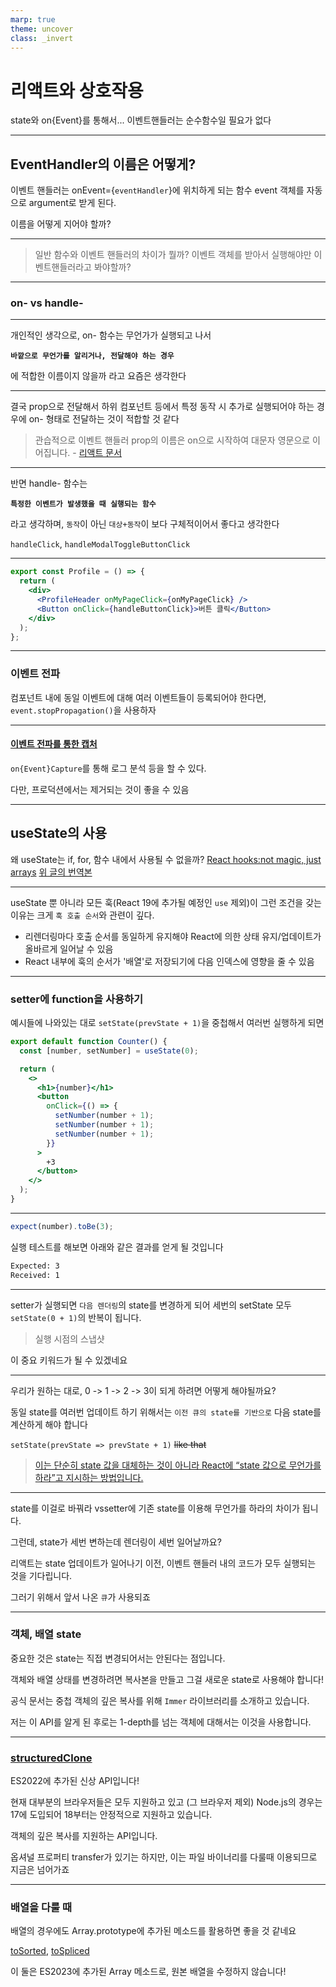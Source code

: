 ```yaml
---
marp: true
theme: uncover
class: _invert
---
```


# 리액트와 상호작용

state와 on{Event}를 통해서...
이벤트핸들러는 순수함수일 필요가 없다

---

## EventHandler의 이름은 어떻게?

이벤트 핸들러는 onEvent={`eventHandler`}에 위치하게 되는 함수
event 객체를 자동으로 argument로 받게 된다.

이름을 어떻게 지어야 할까?

---

> 일반 함수와 이벤트 핸들러의 차이가 뭘까?
> 이벤트 객체를 받아서 실행해야만 이벤트핸들러라고 봐야할까?

---

### on- vs handle-

---

개인적인 생각으로, on- 함수는 무언가가 실행되고 나서

**`바깥으로 무언가를 알리거나, 전달해야 하는 경우`**

에 적합한 이름이지 않을까 라고 요즘은 생각한다

---

결국 prop으로 전달해서 하위 컴포넌트 등에서 특정 동작 시 추가로 실행되어야 하는 경우에
on- 형태로 전달하는 것이 적합할 것 같다

> 관습적으로 이벤트 핸들러 prop의 이름은 on으로 시작하여 대문자 영문으로 이어집니다. - [리액트 문서](https://ko.react.dev/learn/responding-to-events#naming-event-handler-props)

---

반면 handle- 함수는

**`특정한 이벤트가 발생했을 때 실행되는 함수`**

라고 생각하며, `동작`이 아닌 `대상+동작`이 보다 구체적이어서 좋다고 생각한다

`handleClick`, `handleModalToggleButtonClick`

---

```jsx
export const Profile = () => {
  return (
    <div>
      <ProfileHeader onMyPageClick={onMyPageClick} />
      <Button onClick={handleButtonClick}>버튼 클릭</Button>
    </div>
  );
};
```

---

### 이벤트 전파

컴포넌트 내에 동일 이벤트에 대해 여러 이벤트들이 등록되어야 한다면,
`event.stopPropagation()`을 사용하자

---

#### [이벤트 전파를 통한 캡처](https://ko.react.dev/learn/responding-to-events#capture-phase-events)

`on{Event}Capture`를 통해 로그 분석 등을 할 수 있다.

다만, 프로덕션에서는 제거되는 것이 좋을 수 있음

---

## useState의 사용

왜 useState는 if, for, 함수 내에서 사용될 수 없을까?
[React hooks:not magic, just arrays](https://medium.com/@ryardley/react-hooks-not-magic-just-arrays-cd4f1857236e)
[위 글의 번역본](https://velog.io/@hangem422/%EB%B2%88%EC%97%AD-React-Hooks-%EB%A7%88%EC%88%A0%EC%9D%B4-%EC%95%84%EB%8B%88%EB%9D%BC-%EA%B7%B8%EC%A0%80-%EB%B0%B0%EC%97%B4%EC%9D%BC-%EB%BF%90%EC%9D%B4%EB%8B%A4)

---

useState 뿐 아니라 모든 훅(React 19에 추가될 예정인 `use` 제외)이
그런 조건을 갖는 이유는 크게 `훅 호출 순서`와 관련이 깊다.

- 리렌더링마다 호출 순서를 동일하게 유지해야 React에 의한 상태 유지/업데이트가 올바르게 일어날 수 있음
- React 내부에 훅의 순서가 '배열'로 저장되기에 다음 인덱스에 영향을 줄 수 있음

---

### setter에 function을 사용하기

예시들에 나와있는 대로 `setState(prevState + 1)`을 중첩해서 여러번 실행하게 되면

```jsx
export default function Counter() {
  const [number, setNumber] = useState(0);

  return (
    <>
      <h1>{number}</h1>
      <button
        onClick={() => {
          setNumber(number + 1);
          setNumber(number + 1);
          setNumber(number + 1);
        }}
      >
        +3
      </button>
    </>
  );
}
```

---

```js
expect(number).toBe(3);
```

실행 테스트를 해보면 아래와 같은 결과를 얻게 될 것입니다

```sh
Expected: 3
Received: 1
```

---

setter가 실행되면 `다음 렌더링`의 state를 변경하게 되어 세번의 setState 모두
`setState(0 + 1)`의 반복이 됩니다.

> 실행 시점의 스냅샷

이 중요 키워드가 될 수 있겠네요

---

우리가 원하는 대로, 0 -> 1 -> 2 -> 3이 되게 하려면 어떻게 해야될까요?

동일 state를 여러번 업데이트 하기 위해서는 `이전 큐의 state를 기반으로` 다음 state를 계산하게 해야 합니다

`setState(prevState => prevState + 1)` ~~like that~~

> [이는 단순히 state 값을 대체하는 것이 아니라 React에 “state 값으로 무언가를 하라”고 지시하는 방법입니다.](https://ko.react.dev/learn/queueing-a-series-of-state-updates#updating-the-same-state-multiple-times-before-the-next-render)

---

state를 이걸로 바꿔라 vssetter에 기존 state를 이용해 무언가를 하라의 차이가 됩니다.

그런데, state가 세번 변하는데 렌더링이 세번 일어날까요?

리액트는 state 업데이트가 일어나기 이전, 이벤트 핸들러 내의 코드가 모두 실행되는 것을 기다립니다.

그러기 위해서 앞서 나온 `큐`가 사용되죠

---

### 객체, 배열 state

중요한 것은 state는 직접 변경되어서는 안된다는 점입니다.

객체와 배열 상태를 변경하려면 복사본을 만들고 그걸 새로운 state로 사용해야 합니다!

공식 문서는 중첩 객체의 깊은 복사를 위해 `Immer` 라이브러리를 소개하고 있습니다.

저는 이 API를 알게 된 후로는 1-depth를 넘는 객체에 대해서는 이것을 사용합니다.

---

### [structuredClone](https://developer.mozilla.org/en-US/docs/Web/API/structuredClone)

ES2022에 추가된 신상 API입니다!

현재 대부분의 브라우저들은 모두 지원하고 있고 (그 브라우저 제외)
Node.js의 경우는 17에 도입되어 18부터는 안정적으로 지원하고 있습니다.

객체의 깊은 복사를 지원하는 API입니다.

옵셔널 프로퍼티 transfer가 있기는 하지만, 이는 파일 바이너리를 다룰때 이용되므로 지금은 넘어가죠

---

### 배열을 다룰 때

배열의 경우에도 Array.prototype에 추가된 메소드를 활용하면 좋을 것 같네요

[toSorted](https://developer.mozilla.org/en-US/docs/Web/JavaScript/Reference/Global_Objects/Array/toSorted), [toSpliced](https://developer.mozilla.org/en-US/docs/Web/JavaScript/Reference/Global_Objects/Array/toSpliced)

이 둘은 ES2023에 추가된 Array 메소드로, 원본 배열을 수정하지 않습니다!
